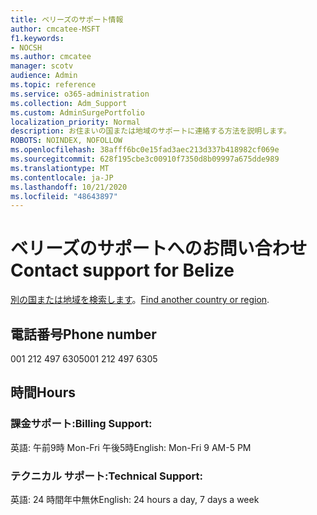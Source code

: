 ```yaml
---
title: ベリーズのサポート情報
author: cmcatee-MSFT
f1.keywords:
- NOCSH
ms.author: cmcatee
manager: scotv
audience: Admin
ms.topic: reference
ms.service: o365-administration
ms.collection: Adm_Support
ms.custom: AdminSurgePortfolio
localization_priority: Normal
description: お住まいの国または地域のサポートに連絡する方法を説明します。
ROBOTS: NOINDEX, NOFOLLOW
ms.openlocfilehash: 38afff6bc0e15fad3aec213d337b418982cf069e
ms.sourcegitcommit: 628f195cbe3c00910f7350d8b09997a675dde989
ms.translationtype: MT
ms.contentlocale: ja-JP
ms.lasthandoff: 10/21/2020
ms.locfileid: "48643897"
---
```

# <a name="contact-support-for-belize"></a><span data-ttu-id="de205-103">ベリーズのサポートへのお問い合わせ</span><span class="sxs-lookup"><span data-stu-id="de205-103">Contact support for Belize</span></span>

<span data-ttu-id="de205-104">[別の国または地域を検索します](../contact-support-for-business-products.md)。</span><span class="sxs-lookup"><span data-stu-id="de205-104">[Find another country or region](../contact-support-for-business-products.md).</span></span>

## <a name="phone-number"></a><span data-ttu-id="de205-105">電話番号</span><span class="sxs-lookup"><span data-stu-id="de205-105">Phone number</span></span>
<span data-ttu-id="de205-106">001 212 497 6305</span><span class="sxs-lookup"><span data-stu-id="de205-106">001 212 497 6305</span></span>

## <a name="hours"></a><span data-ttu-id="de205-107">時間</span><span class="sxs-lookup"><span data-stu-id="de205-107">Hours</span></span>
### <a name="billing-support"></a><span data-ttu-id="de205-108">課金サポート:</span><span class="sxs-lookup"><span data-stu-id="de205-108">Billing Support:</span></span>

<span data-ttu-id="de205-109">英語: 午前9時 Mon-Fri 午後5時</span><span class="sxs-lookup"><span data-stu-id="de205-109">English: Mon-Fri 9 AM-5 PM</span></span>

### <a name="technical-support"></a><span data-ttu-id="de205-110">テクニカル サポート:</span><span class="sxs-lookup"><span data-stu-id="de205-110">Technical Support:</span></span>

<span data-ttu-id="de205-111">英語: 24 時間年中無休</span><span class="sxs-lookup"><span data-stu-id="de205-111">English: 24 hours a day, 7 days a week</span></span>
